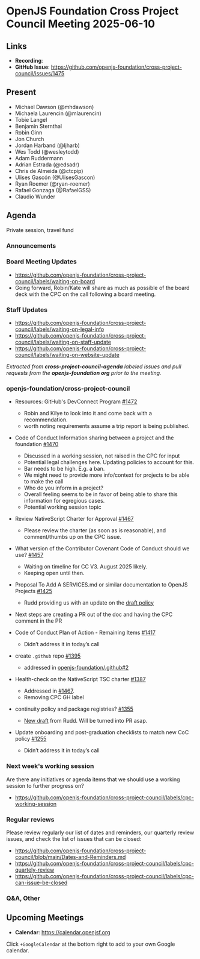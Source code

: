 # OpenJS Foundation Cross Project Council Meeting 2025-06-10

## Links

* **Recording**:
* **GitHub Issue**: https://github.com/openjs-foundation/cross-project-council/issues/1475

## Present

* Michael Dawson (@mhdawson)
* Michaela Laurencin (@mlaurencin)
* Tobie Langel
* Benjamin Sternthal
* Robin Ginn
* Jon Church
* Jordan Harband (@ljharb)
* Wes Todd (@wesleytodd)
* Adam Ruddermann
* Adrian Estrada (@edsadr)
* Chris de Almeida (@ctcpip)
* Ulises Gascón (@UlisesGascon)
* Ryan Roemer (@ryan-roemer)
* Rafael Gonzaga (@RafaelGSS)
* Claudio Wunder

## Agenda
Private session, travel fund

### Announcements

### Board Meeting Updates

- https://github.com/openjs-foundation/cross-project-council/labels/waiting-on-board
- Going forward, Robin/Kate will share as much as possible of the board deck with the CPC on the call following a board meeting. 

### Staff Updates

- https://github.com/openjs-foundation/cross-project-council/labels/waiting-on-legal-info
- https://github.com/openjs-foundation/cross-project-council/labels/waiting-on-staff-update
- https://github.com/openjs-foundation/cross-project-council/labels/waiting-on-website-update

_Extracted from **cross-project-council-agenda** labeled issues and pull requests from the **openjs-foundation org** prior to the meeting._

### openjs-foundation/cross-project-council

* Resources: GitHub's DevConnect Program [#1472](https://github.com/openjs-foundation/cross-project-council/issues/1472)
  * Robin and Kilye to look into it and come back with a recommendation.
  * worth noting requirements assume a trip report is being published.

* Code of Conduct Information sharing between a project and the foundation [#1470](https://github.com/openjs-foundation/cross-project-council/issues/1470)
  * Discussed in a working session, not raised in the CPC for input
  * Potential legal challenges here. Updating policies to account for this.
  * Bar needs to be high. E.g. a ban.
  * We might need to provide more info/context for projects to be able to make the call
  * Who do you inform in a project?
  * Overall feeling seems to be in favor of being able to share this information for egregious cases.
  * Potential working session topic

* Review NativeScript Charter for Approval [#1467](https://github.com/openjs-foundation/cross-project-council/issues/1467)
   * Please review the charter (as soon as is reasonable), and comment/thumbs up on the CPC issue. 

* What version of the Contributor Covenant Code of Conduct should we use? [#1457](https://github.com/openjs-foundation/cross-project-council/issues/1457)
  * Waiting on timeline for CC V3. August 2025 likely.
  * Keeping open until then.

* Proposal To Add A SERVICES.md or similar documentation to OpenJS Projects [#1425](https://github.com/openjs-foundation/cross-project-council/issues/1425)
  * Rudd providing us with an update on the [draft policy](https://docs.google.com/document/d/1jcKK0vombp2ApKJ-a_OsG1wWriE1yTLrywU6xbcMskg/edit?tab=t.0)
 * Next steps are creating a PR out of the doc and having the CPC comment in the PR

* Code of Conduct Plan of Action - Remaining Items [#1417](https://github.com/openjs-foundation/cross-project-council/issues/1417)
  * Didn’t address it in today’s call 

* create `.github` repo
 [#1395](https://github.com/openjs-foundation/cross-project-council/issues/1395)
  * addressed in [openjs-foundation/.github#2](https://github.com/openjs-foundation/.github/pull/2)

* Health-check on the NativeScript TSC charter [#1387](https://github.com/openjs-foundation/cross-project-council/issues/1387)
  * Addressed in [#1467](https://github.com/openjs-foundation/cross-project-council/issues/1467).
  * Removing CPC GH label

* continuity policy and package registries? [#1355](https://github.com/openjs-foundation/cross-project-council/issues/1355)
  * [New draft](https://docs.google.com/document/d/1iaNEO8pYjkeog_rqASWaa9rjn_8kHpCWDXa7qy2G418/edit?tab=t.j66rkgmy0xcr) from Rudd. Will be turned into PR asap.

* Update onboarding and post-graduation checklists to match new CoC policy [#1255](https://github.com/openjs-foundation/cross-project-council/issues/1255)
  * Didn’t address it in today’s call 

### Next week's working session

Are there any initiatives or agenda items that we should use a working session to further progress on?
- https://github.com/openjs-foundation/cross-project-council/labels/cpc-working-session

### Regular reviews

Please review regularly our list of dates and reminders, our quarterly review issues, and check the list of issues that can be closed:

- https://github.com/openjs-foundation/cross-project-council/blob/main/Dates-and-Reminders.md
- https://github.com/openjs-foundation/cross-project-council/labels/cpc-quartely-review
- https://github.com/openjs-foundation/cross-project-council/labels/cpc-can-issue-be-closed

### Q&A, Other

## Upcoming Meetings

- **Calendar**: <https://calendar.openjsf.org>

Click `+GoogleCalendar` at the bottom right to add to your own Google calendar.


